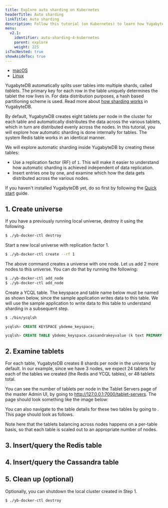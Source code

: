 ```yaml
---
title: Explore auto sharding on Kubernetes
headerTitle: Auto sharding
linkTitle: Auto sharding
description: Follow this tutorial (on Kubernetes) to learn how YugabyteDB automatically splits tables into shards (tablets).
menu:
  v2.1:
    identifier: auto-sharding-4-kubernetes
    parent: explore
    weight: 225
isTocNested: true
showAsideToc: true
---
```


<ul class="nav nav-tabs-alt nav-tabs-yb">

  <li >
    <a href="/latest/explore/auto-sharding/macos" class="nav-link">
      <i class="fab fa-apple" aria-hidden="true"></i>
      macOS
    </a>
  </li>

  <li >
    <a href="/latest/explore/auto-sharding/linux" class="nav-link">
      <i class="fab fa-linux" aria-hidden="true"></i>
      Linux
    </a>
  </li>
<!--
  <li >
    <a href="/latest/explore/auto-sharding-docker" class="nav-link">
      <i class="fab fa-docker" aria-hidden="true"></i>
      Docker
    </a>
  </li>
-->
<!--
  <li >
    <a href="/latest/explore/auto-sharding-kubernetes" class="nav-link active">
      <i class="fas fa-cubes" aria-hidden="true"></i>
      Kubernetes
    </a>
  </li>
-->
</ul>

YugabyteDB automatically splits user tables into multiple shards, called *tablets*. The primary key for each row in the table uniquely determines the tablet the row lives in. For data distribution purposes, a hash based partitioning scheme is used. Read more about [how sharding works](../../../architecture/docdb/sharding/) in YugabyteDB.

By default, YugabyteDB creates eight tablets per node in the cluster for each table and automatically distributes the data across the various tablets, which in turn are distributed evenly across the nodes. In this tutorial, you will explore how automatic sharding is done internally for tables. The system Redis table works in an identical manner.

We will explore automatic sharding inside YugabyteDB by creating these tables:

- Use a replication factor (RF) of `1`. This will make it easier to understand how automatic sharding is achieved independent of data replication.
- Insert entries one by one, and examine which how the data gets distributed across the various nodes.

If you haven't installed YugabyteDB yet, do so first by following the [Quick start](../../../quick-start/install/) guide.

## 1. Create universe

If you have a previously running local universe, destroy it using the following.

```sh
$ ./yb-docker-ctl destroy
```

Start a new local universe with replication factor 1.

```sh
$ ./yb-docker-ctl create --rf 1 
```

The above command creates a universe with one node. Let us add 2 more nodes to this universe. You can do that by running the following:

```sh
$ ./yb-docker-ctl add_node
$ ./yb-docker-ctl add_node
```

Create a YCQL table. The keyspace and table name below must be named as shown below, since the sample application writes data to this table. We will use the sample application to write data to this table to understand sharding in a subsequent step.

```sh
$ ./bin/ycqlsh
```

```sql
ycqlsh> CREATE KEYSPACE ybdemo_keyspace;
```

```sql
ycqlsh> CREATE TABLE ybdemo_keyspace.cassandrakeyvalue (k text PRIMARY KEY, v blob);
```

## 2. Examine tablets

For each table, YugabyteDB creates 8 shards per node in the universe by default. In our example, since we have 3 nodes, we expect 24 tablets for each of the tables we created (the Redis and YCQL tables), or 48 tablets total.

You can see the number of tablets per node in the Tablet Servers page of the master Admin UI, by going to http://127.0.0.1:7000/tablet-servers. The page should look something like the image below:

You can also navigate to the table details for these two tables by going to <URL>. This page should look as follows.

Note here that the tablets balancing across nodes happens on a per-table basis, so that each table is scaled out to an appropriate number of nodes.

## 3. Insert/query the Redis table

## 4. Insert/query the Cassandra table

## 5. Clean up (optional)

Optionally, you can shutdown the local cluster created in Step 1.

```sh
$ ./yb-docker-ctl destroy
```

